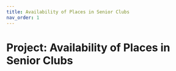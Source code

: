 ```yaml
---
title: Availability of Places in Senior Clubs
nav_order: 1
---
```


# Project: Availability of Places in Senior Clubs